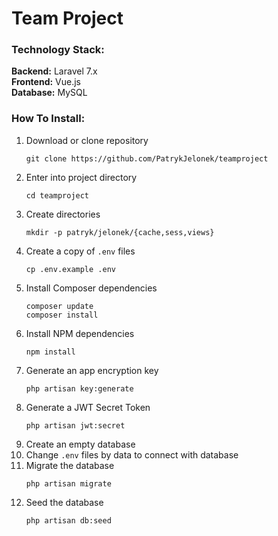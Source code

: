 # Team Project

### Technology Stack:
**Backend:** Laravel 7.x   
**Frontend:** Vue.js  
**Database:** MySQL
 
 
### How To Install:
1. Download or clone repository  
    ```
    git clone https://github.com/PatrykJelonek/teamproject
    ```
2. Enter into project directory 
    ```
    cd teamproject
    ```
3. Create directories
   ``` 
   mkdir -p patryk/jelonek/{cache,sess,views} 
   ```
4. Create a copy of `.env` files
    ```
    cp .env.example .env
    ```
5. Install Composer dependencies  
    ``` 
    composer update
    composer install
    ```
6. Install NPM dependencies
    ```
    npm install
    ```
7. Generate an app encryption key
    ```
    php artisan key:generate
    ```
8. Generate a JWT Secret Token
    ```
   php artisan jwt:secret
   ```
9. Create an empty database
10. Change `.env` files by data to connect with database
11. Migrate the database
    ```
    php artisan migrate
    ```
12. Seed the database
    ```
    php artisan db:seed
    ```
